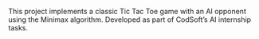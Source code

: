 This project implements a classic Tic Tac Toe game with an AI opponent using the Minimax algorithm. Developed as part of CodSoft’s AI internship tasks.
